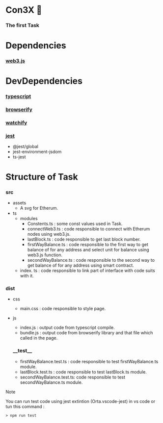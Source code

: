 # Con3X 🚀

### The first Task

# Dependencies

### [web3.js](https://web3js.org/)

# DevDependencies

### [typescript](https://www.typescriptlang.org/)
### [browserify](https://browserify.org/) 
### [watchify](https://www.npmjs.com/package/watchify) 
### [jest](https://jestjs.io/)
- @jest/global
- jest-environment-jsdom 
- ts-jest 

# Structure of Task

### src
- assets 
  - A svg for Etherum.
- ts
  - modules
    - Constents.ts : some const values used in Task.
    - connectWeb3.ts : code responsible to connect with Etherum nodes using web3.js.
    - lastBlock.ts : code responsible to get last block number.
    - firstWayBalance.ts : code responsible to the first way to get balance of for any address and select unit for balance using web3.js function.
    - secondWayBalance.ts : code responsible to the second way to get balance of for any address using smart contract.
  - index. ts : code responsible to link part of interface with code suits with it.

### dist
- css
  - main.css : code responsible to style page.
- js
  - index.js : output code from typescript compile.
  - bundle.js : output code from browserify library and that file which called in the page.

  ### \_\_test\_\_
  - firstWayBalance.test.ts : code responsible to test firstWayBalance.ts module.
  - lastBlock.test.ts : code responsible to test lastBlock.ts module.
  - secondWayBalance.test.ts: code responsible to test secondWayBalance.ts module.

> [!NOTE]
> You can run test code using jest extintion (Orta.vscode-jest) in vs code or tun this command :
```
> npm run test
```
